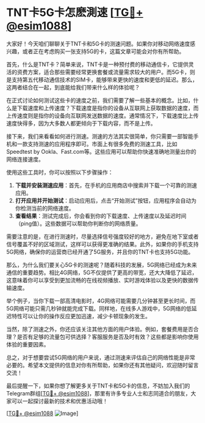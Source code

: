 # TNT卡5G卡怎麽測速 [[TG💪+ @esim1088](https://t.me/s/esim1088)]

大家好！今天咱们聊聊关于TNT卡和5G卡的测速问题。如果你对移动网络速度感兴趣，或者正在考虑购买一张支持5G的卡，这篇文章可能会对你有所帮助。

首先，什么是TNT卡？简单来说，TNT卡是一种预付费的移动通信卡，它提供灵活的资费方案，适合那些需要经常更换套餐或流量需求较大的用户。而5G卡，则是支持第五代移动通信技术的SIM卡，能够带来更快的速度和更低的延迟。那么，这两者结合在一起，到底能给我们带来什么样的体验呢？

在正式讨论如何测试这些卡的速度之前，我们需要了解一些基本的概念。比如，什么是下载速度和上传速度？下载速度是指你的设备从互联网上获取数据的速度，而上传速度则是指你的设备向互联网发送数据的速度。通常情况下，下载速度比上传速度快得多，因为大多数人都更倾向于下载内容，而不是上传。

接下来，我们来看看如何进行测速。测速的方法其实很简单，你只需要一部智能手机和一款支持测速的应用程序即可。市面上有很多免费的测速工具，比如Speedtest by Ookla、Fast.com等。这些应用可以帮助你快速准确地测量出你的网络连接速度。

使用这些工具时，你可以按照以下步骤操作：

1. **下载并安装测速应用**：首先，在手机的应用商店中搜索并下载一个可靠的测速应用。
2. **打开应用并开始测试**：启动应用后，点击“开始测试”按钮，应用程序会自动为你检测当前的网络速度。
3. **查看结果**：测试完成后，你会看到你的下载速度、上传速度以及延迟时间（ping值）。这些数据可以帮助你判断你的网络质量。

需要注意的是，在进行测速时，尽量选择信号强度较好的地方，避免在地下室或者信号覆盖不好的区域测试，这样可以获得更准确的结果。此外，如果你的手机支持5G网络，确保你的运营商已经开通了5G服务，并且你的TNT卡也支持5G功能。

那么，为什么我们要关心5G卡的测速呢？随着科技的发展，5G网络已经成为未来通信的重要趋势。相比4G网络，5G不仅提供了更高的带宽，还大大降低了延迟，这意味着你可以享受到更加流畅的在线视频播放、实时游戏体验以及更快的数据传输速度。

举个例子，当你下载一部高清电影时，4G网络可能需要几分钟甚至更长时间，而5G网络可能只需几秒钟就能完成下载。同样地，在线多人游戏中，5G网络的低延迟特性可以让你的操作反应更加迅速，减少卡顿现象的发生。

当然，除了测速之外，你还应该关注其他方面的用户体验。例如，套餐费用是否合理？是否有足够的流量包可供选择？客服服务是否及时有效？这些都是影响你使用体验的重要因素。

总之，对于想要尝试5G网络的用户来说，通过测速来评估自己的网络性能是非常必要的。希望本文提供的信息对你有所帮助，如果你还有其他疑问，欢迎随时留言交流！

最后提醒一下，如果你想了解更多关于TNT卡和5G卡的信息，不妨加入我们的Telegram群组[[TG💪+ @esim1088](https://t.me/s/esim1088)]，那里有许多专业人士和志同道合的朋友，大家可以一起探讨最新的技术和优惠活动哦！

[[TG💪+ @esim1088](https://t.me/s/esim1088) ![Image](https://i.postimg.cc/4NQfJmqS/Snipaste-2025-05-13-00-14-12.png)]
